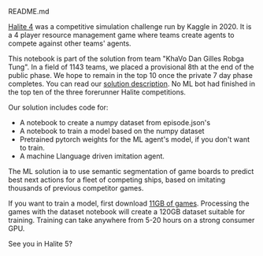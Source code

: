 README.md

[Halite 4](https://www.kaggle.com/c/halite/) was a competitive simulation challenge run by Kaggle in 2020. It is a 4 player resource management game where teams create agents to compete against other teams' agents.

This notebook is part of the solution from team "KhaVo Dan Gilles Robga Tung". In a field of 1143 teams, we placed a provisional 8th at the end of the public phase. We hope to remain in the top 10 once the private 7 day phase completes. You can read our [solution description](https://www.kaggle.com/c/halite/discussion/183312). No ML bot had finished in the top ten of the three forerunner Halite competitions.

Our solution includes code for:
- A notebook to create a numpy dataset from episode.json's
- A notebook to train a model based on the numpy dataset
- Pretrained pytorch weights for the ML agent's model, if you don't want to train.
- A machine Llanguage driven imitation agent.

The ML solution ia to use semantic segmentation of game boards to predict best next actions for a fleet of competing ships, based on imitating thousands of previous competitor games.

If you want to train a model, first download [11GB of games](https://www.kaggle.com/robga/halitegames/).  Processing the games with the dataset notebook will create a 120GB dataset suitable for training. Training can take anywhere from 5-20 hours on a strong consumer GPU.

See you in Halite 5?
